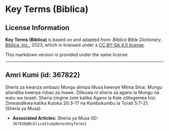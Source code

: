 # Key Terms (Biblica)

## License Information

**Key Terms (Biblica)** is based on and adapted from: _Biblica Bible Dictionary_, [Biblica, Inc.](https://www.biblica.com/), 2023, which is licensed under a [CC BY-SA 4.0 license](https://creativecommons.org/licenses/by-sa/4.0/legalcode.en).

This markdown version is provided under the same license.



--------------------------------

## Amri Kumi (id: 367822)

Sheria za kwanza ambazo Mungu alimpa Musa kwenye Mlima Sinai. Mungu aliandika kwenye mbao za mawe. Zilikuwa ni sheria za agano la Mungu na watu wa Israeli. Sheria zingine zote katika Agano la Kale zilitegemea hizi. Zimeandikwa katika Kutoka 20:3–17 na Kumbukumbu la Torati 5:7–21\. (Sheria ya Musa)

* **Associated Articles:** Sheria ya Musa (ID: `367826@BiblicaStudyNotesKeyTerms`)

